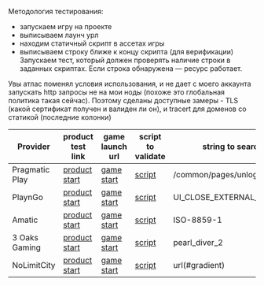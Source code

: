 Методология тестирования:
- запускаем игру на проекте
- выписываем лаунч урл
- находим статичный скрипт в ассетах игры
- выписываем строку ближе к концу скрипта (для верификации)
Запускаем тест, который должен проверять наличие строки в заданных скриптах. Если строка обнаружена — ресурс работает.


Увы атлас поменял условия использования, и не дает с моего аккаунта запускать http запросы не на мои ноды (похоже это глобальная политика такая сейчас). Поэтому сделаны доступные замеры - TLS (какой сертификат получен и валиден ли он), и tracert для доменов со статикой (последние колонки)

| Provider       | product test link                                                                | game launch url                                                                                                                                                                                                                                                                                                                                                                                                                                                                                                                                                                                                                                 | script to validate                                                                                    | string to search           | tls probe report                                      | trace probe report                                      |
| -------------- | -------------------------------------------------------------------------------- | ----------------------------------------------------------------------------------------------------------------------------------------------------------------------------------------------------------------------------------------------------------------------------------------------------------------------------------------------------------------------------------------------------------------------------------------------------------------------------------------------------------------------------------------------------------------------------------------------------------------------------------------------- | ----------------------------------------------------------------------------------------------------- | -------------------------- | ----------------------------------------------------- | ------------------------------------------------------- |
| Pragmatic Play | [product start](https://kometacasino546.com/en/play/960/vs20sugarrushx)          | [game start](https://78wtsqcws0.drcdyygd.biz/gs2c/html5Game.do?jackpotid=0&gname=Sugar%20Rush%201000&extGame=1&ext=0&cb_target=exist_tab&symbol=vs20sugarrushx&jurisdictionID=99&minilobby=false&mgckey=AUTHTOKEN@c7d0f552e364754e905705fb347900caf150d5e3f5bd73b17f62876d88e9973a~stylename@sftgm_kometa~SESSION@6fae185e-1266-41e1-8477-71ed40bb2d2c~SN@98f2c6e2&tabName=)                                                                                                                                                                                                                                                                    | [script](https://78wtsqcws0.drcdyygd.biz/gs2c/common/js/html5-script-external.js)                     | /common/pages/unlogged.jsp | [tls](https://atlas.ripe.net/measurements/115923674/) | [trace](https://atlas.ripe.net/measurements/115923676/) |
| PlaynGo        | [product start](https://kometacasino546.com/en/play/944/603)                     | [game start](https://acccw.playngonetwork.com/Casino/IframedView?pid=1616&gid=&gameId=603&lang=en_GB&practice=0&channel=desktop&div=egamings_game_frame&width=100%&height=100%&user=3407838828-f6da2bbe27e452e9eb5aa499e0324e82&password=&ctx=&demo=&brand=Kometa&lobby=&rccurrentsessiontime=0&rcintervaltime=0&rcaccounthistoryurl=&rccontinueurl=&rcexiturl=&rchistoryurlmode=&autoplaylimits=0&autoplayreset=0&callback=&rcmga=&resourcelevel=0&hasjackpots=False&country=ge&region=&pauseplay=&playlimit=&selftest=&sessiontime=&coreweburl=https://acccw.playngonetwork.com/&showpoweredby=True&server=https://acccw.playngonetwork.com/) | [script](https://cdn.playngonetwork.com/megaton_modules/game-history_2.4.4.1/main.js)                 | UI_CLOSE_EXTERNAL_HISTORY  | [tls](https://atlas.ripe.net/measurements/115925369)  | [trace](https://atlas.ripe.net/measurements/115925373)  |
| Amatic         | [product start](https://kometacasino546.com/en/play/975/hotfruits40extrachillis) | [game start](https://cdn02.cdn.amatic.com/gmsl/amanet/game3.html?game=hotfruits40extrachillis&hash=3407838828-f5e5337f78048029a695fed98a4fa169&language=en&currency=EUR&config=1471&wallet=w12&isFreeplay=false)                                                                                                                                                                                                                                                                                                                                                                                                                                | [script](https://cdn02.cdn.amatic.com/gmsl/mpp/amarent/src/hotfruits40extrachillisloader_00213698.js) | ISO-8859-1                 | [tls](https://atlas.ripe.net/measurements/115925553)  | [trace](https://atlas.ripe.net/measurements/115925554)  |
| 3 Oaks Gaming  | [product start](https://kometacasino546.com/en/play/924/lucky_penny)             | [game start](https://betman.c2.3oaksplay.com/kometa/static/game.html?game=lucky_penny&lang=en&ts=1751928997&token=3407838828-cc546ce52f4d8a297efbea2a940f5caf&wl=prod&profile=default)                                                                                                                                                                                                                                                                                                                                                                                                                                                          | [script](https://static-s3.vuvana.org/gs/gamerunner/5.10.16/snt/index.js?a07daa92)                    | pearl_diver_2              | [tls](https://atlas.ripe.net/measurements/115926214)  | [trace](https://atlas.ripe.net/measurements/115926215)  |
| NoLimitCity    | [product start](https://kometacasino546.com/en/play/938/DDayDX1)                 | [game start](https://casino.nolimitcdn.com/loader/game-loader.html?game=DDayDX1&language=en&lobbyUrl=&token=3407838828-534aec8a4e292867b1aab6c63934f4e5&operator=KOMETA_CASINO)                                                                                                                                                                                                                                                                                                                                                                                                                                                                 | [script](https://casino.nolimitcdn.com/loader/1.2.439/loader.js)                                      | url(#gradient)             | [tls](https://atlas.ripe.net/measurements/115927088)  | [trace](https://atlas.ripe.net/measurements/115927089)  |
